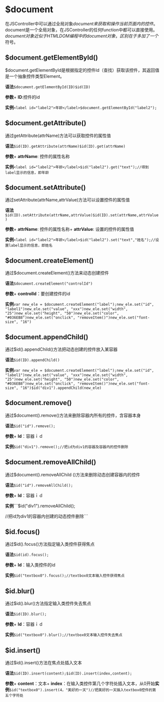 
# $document
在JSController中可以通过全局对象$document来获取和操作当前页面内的控件。$document是一个全局对象，在JSController的任何function中都可以直接使用。$document对象近似于HTML DOM编程中的document对象，区别在于多加了一个$符号。

## $document.getElementById()
$document.getElementById是根据指定的控件Id（查找）获取该控件，其返回值是一个抽象控件类型Element。

**语法**```$document.getElementById(ID)$id(ID)```

**参数**+ **ID**:控件的id

**实例**```<label id="label2">年龄</label>$document.getElementById("label2");```

## $document.getAttribute()
通过getAttribute(attrName)方法可以获取控件的属性值

**语法**```$id(ID).getAttribute(attrName)$id(ID).get(attrName)```

**参数**+ **attrName**: 控件的属性名称

**实例**```<label id="label2">年龄</label>$id("label2").get("text");//得到label显示的信息，即年龄```

## $document.setAttribute()
通过setAttribute(attrName,attrValue)方法可以设置控件的属性值

**语法**```$id(ID).setAttribute(attrName,attrValue)$id(ID).set(attrName,attrValue)```

**参数**+ **attrName**: 控件的属性名称+ **attrValue**: 设置的控件的属性值

**实例**```<label id="label2">年龄</label>$id("label2").set("text","姓名");//设置label显示的信息，即姓名```

## $document.createElement()
通过$document.createElement()方法来动态创建控件

**语法**```$document.createElement("controlId")```

**参数**+ **controlId**：要创建控件的id

**实例**```var new_ele = $document.createElement("label");new_ele.set("id", "label1")new_ele.set("value", "xxx")new_ele.set("width", "25")new_ele.set("height", "50")new_ele.set("color", "#036EB8")new_ele.set("onclick", "removeItem()")new_ele.set("font-size", "16")```

## $document.appendChild()
通过$id().appendChild()方法把动态创建的控件放入某容器

**语法**```$id(ID).appendChild()```

**实例**```var new_ele = $document.createElement("label");new_ele.set("id", "label1")new_ele.set("value", "xxx")new_ele.set("width", "25")new_ele.set("height", "50")new_ele.set("color", "#036EB8")new_ele.set("onclick", "removeItem()")new_ele.set("font-size", "16")$id("div1").appendChild(new_ele)```

## $document.remove()
通过$document().remove()方法来删除容器内所有的控件，含容器本身

**语法**```$id("id").remove();```

**参数**+ **Id**：容器ｉｄ

**实例**```$id("div1").remove();//把id为div1的容器及容器内的控件删除```

## $document.removeAllChild()
通过$document().removeAllChild ()方法来删除动态创建容器内的控件

**语法**```$id("id").removeAllChild();```

**参数**+ **Id**：容器ｉｄ

**实例**```$id("div1").removeAllChild();

//把id为div1的容器内创建的动态控件删除```

## $id.focus()
通过$id().focus()方法指定输入类控件获得焦点

**语法**```$id(id).focus();```

**参数**+ **Id**：输入类控件的id

**实例**```$id("textbox0").focus();//textbox0文本输入控件获得焦点```

## $id.blur()
通过$id().blur()方法指定输入类控件失去焦点

**语法**```$id(ID).blur();```

**参数**+ **Id**：容器ｉｄ

**实例**```$id("textbox0").blur();//textbox0文本输入控件失去焦点```

## $id.insert()
通过$id().insert()方法在焦点处插入文本

**语法**```$id(ID).insert(content);$id(ID).insert(index,content);```

**参数**+ **content**：文本+ **index**：在输入类控件第几个字符处插入文本，从0开始**实例**```$id("textbox0").insert(4，"美好的一天")//把美好的一天插入textbox0控件的第五个字符处```
